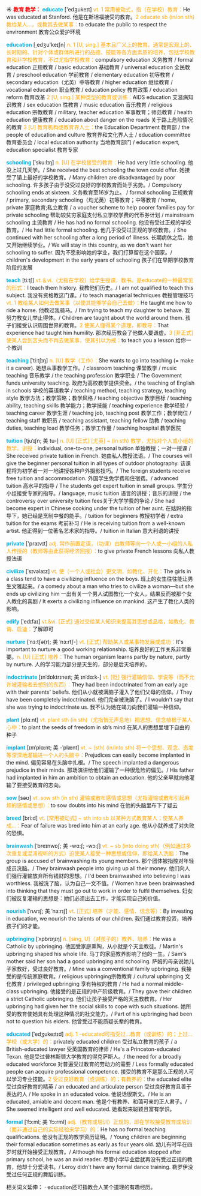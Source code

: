 ☀ <font color="red">**教育 教学：**</font>
<font color="sky blue">**educate**</font> ['edʒukeɪt] 
<font color="orange">vt. 1 常用被动式，指（在学校）教育：</font>He was educated at Stanford. 他是在斯坦福接受的教育。<font color="orange">2 educate sb (in/on sth) 教给某人…，或教其去做某事：</font>to educate the public to respect the environment 教育公众爱护环境 

<font color="sky blue">**education**</font> [͵edʒu'keɪʃn] 
<font color="orange">n. 1 [U, sing.] 基本且广义上的教育。通常是宏观上的、长时期的、针对个体或群体所进行的品德、技能等各方面素质的培养，包括学校教育和非学校教育，不过尤指学校教育：</font>compulsory education 义务教育 / formal education 正规教育 / basic education 基础教育 / universal education 全民教育 / preschool education 学前教育 / elementary education 初等教育 / secondary education（尤英）中等教育 / higher education 继续教育 / vocational education 职业教育 / education policy 教育政策 / education reform 教育改革 <font color="orange">2 [U, sing.] 某种类型的教育或训练：</font>AIDS education 艾滋病知识教育 / sex education 性教育 / music education 音乐教育 / religious education 宗教教育 / military, teacher education 军事教育；师范教育 / health education 健康教育 / education about danger on the roads 关于路上危险情况的教育 <font color="orange">3 [U] 教育机构或教育界人士：</font>the Education Department 教育部 / the people of education and culture 教育界和文化界人士 / education committee 教育委员会 / local education authority 当地教育部门 / education expert, education specialist 教育专家
           
<font color="sky blue">**schooling**</font> [ˈsku:lɪŋ]
<font color="orange">n. [U] 在学校接受的教育：</font>He had very little schooling. 他没上过几天学。/ She received the best schooling the town could offer. 她接受了镇上最好的学校教育。/ Many children are disadvantaged by poor schooling. 许多孩子由于没受过良好的学校教育而处于劣势。/ Compulsory schooling ends at sixteen. 义务教育至16岁为止。 / formal schooling 正规教育 / primary, secondary schooling（均尤英）初等教育；中等教育 / home, private 家庭教育;私立教育 / a voucher scheme to help poorer families pay for private schooling 帮助较贫穷家庭支付私立学校学费的代币券计划 / mainstream schooling 主流教育 / He has had no formal schooling. 他没有受过正规的学校教育。/ He had little formal schooling. 他几乎没受过正规的学校教育。/ She continued with her schooling after a long period of illness. 长期病休之后，她又开始继续学业。/ We will stay in this country, as we don't want her schooling to suffer. 因为不愿影响她的学业，我们打算留在这个国家。/ children's development in the early years of schooling 孩子们在早期学校教育阶段的发展

<font color="sky blue">**teach**</font> [ti:tʃ] 
<font color="orange">vt.＆vi.（尤指在学校）给学生授课，教书。是educate的一种最常见的形式：</font>I teach them history. 我教他们历史。/ I am not qualified to teach this subject. 我没有资格教这门课。/ to teach managerial techniques 教授管理技巧 <font color="orange">vt. 1 教给某人如何去做某事（以使其能够学会自己去做）：</font>He taught me how to ride a horse. 他教过我骑马。/ I’m trying to teach my daughter to behave. 我努力教女儿举止得体。/ Children are taught about the world around them. 孩子们接受认识周围世界的教育。<font color="orange">2 使某人懂得某个道理，即教导：</font>That experience had taught him humility. 那次经历教会了他做人要谦虚。<font color="orange">3 [非正式] 使某人尝到苦头而不再去做某事，使其引以为戒：</font>to teach you a lesson 给你一个教训
           
<font color="sky blue">**teaching**</font> [ˈti:tʃɪŋ]
<font color="orange">n. [U] 教学（工作）：</font>She wants to go into teaching (= make it a career). 她想从事教学工作。/ classroom teaching 课堂教学 / music teaching 音乐教学 / the teaching profession 教学职业 / The Government funds university teaching. 政府为高校教学提供资金。/ the teaching of English in schools 学校的英语教学 / teaching method, teaching strategy, teaching style 教学方法；教学策略；教学风格 / teaching objective 教学目标 / teaching ability, teaching skills 教学能力；教学技能 / teaching experience 教学经验 / teaching career 教学生涯 / teaching job, teaching post 教学工作；教学岗位 / teaching staff 教职员 / teaching assistant, teaching fellow 助教 / teaching duties, teaching load 教学任务；教学工作量 / teaching hospital 教学医院

<font color="sky blue">**tuition**</font> [tjuˈɪʃn; 美 tu-]
<font color="orange">n. [U] [正式] [尤英] ~ (in sth) 教学，尤指对个人或小组的教学、讲授：</font>individual, one-to-one, personal tuition 单独教授；一对一授课 / She received private tuition in French. 她由私人教授法语。/ The courses will give the beginner personal tuition in all types of outdoor photography. 该课程将为初学者一对一地讲授各种户外摄影技巧。/ The foreign students receive free tuition and accommodation. 外国学生免学费和住宿费。/ advanced tuition 高水平的指导 / The students get expert tuition in small groups. 学生分小组接受专家的指导。/ language, music tuition 语言的讲授；音乐的讲授 / the controversy over university tuition fees关于大学学费的争论 / She had become expert in Chinese cooking under the tuition of her aunt. 在姑妈的指导下，她已经是烹制中餐的能手。/ tuition for beginners 教授初学者 / extra tuition for the exams 考前补习 / He is receiving tuition from a well-known artist. 他正得到一位著名艺术家的指导。/ tuition in Italian 意大利语的讲授

<font color="sky blue">**private**</font> ['praɪvɪt] 
<font color="orange">adj. 常作前置定语，（功课）由教师等向一个人或一小组的人私人传授的（教师等由此获得经济回报）：</font>to give private French lessons 向私人教授法语
           
<font color="sky blue">**civilize**</font> [ˈsɪvəlaɪz]
<font color="orange">vt. 使（一个人或社会）更文明，如教化、开化：</font>The girls in a class tend to have a civilizing influence on the boys. 班上的女生往往能让男生文雅起来。/ a comedy about a man who tries to civilize a woman—but she ends up civilizing him 一出有关一个男人试图教化一个女人，结果反而被那个女人教化的喜剧 / It exerts a civilizing influence on mankind. 这产生了教化人类的影响。

<font color="sky blue">**edify**</font> [ˈedɪfaɪ]
<font color="orange">vt.&vi. [正式] 通过交给某人知识来提高其思想或品格，如教化、教诲、启迪：</font>了解即可
            
<font color="sky blue">**nurture**</font> [ˈnɜ:tʃə(r); 美 ˈnɜ:rtʃ-]
<font color="orange">vt. [正式] 帮助某人或某事物发展或成功：</font>It's important to nurture a good working relationship. 培养良好的工作关系非常重要。<font color="orange">n. [U] [正式] 培养：</font>The human organism learns partly by nature, partly by nurture. 人的学习能力部分是天生的，部分是后天培养的。

<font color="sky blue">**indoctrinate**</font> [ɪnˈdɒktrɪneɪt; 美 ɪnˈdɑ:k-]
<font color="orange">vt. [贬] 强行灌输信仰、学说等（而不允许被灌输者去想别的东西）：</font>They had been indoctrinated from an early age with their parents' beliefs. 他们从小就被满脑子灌入了他们父母的信仰。/ They have been completely indoctrinated. 他们完全被洗脑了。/ I wouldn't say that she was trying to indoctrinate us. 我不认为她在竭力向我们灌输一种信仰。

<font color="sky blue">**plant**</font> [plɑːnt] 
<font color="orange">vt. plant sth (in sth)（尤指悄无声息地）把思想、信念植根于某人心中：</font>to plant the seeds of freedom in sb’s mind 在某人的思想里埋下自由的种子
           
<font color="sky blue">**implant**</font> [ɪmˈplɑ:nt; 美 -ˈplænt]
<font color="orange">vt. ~ (sth) (in/into sth) 将一个思想、观念、态度等深深地灌输进一个人的头脑中：</font>Prejudices can easily become implanted in the mind. 偏见容易在头脑中扎根。/ The speech implanted a dangerous prejudice in their minds. 那场演讲给他们灌输了一种很危险的偏见。/ His father had implanted in him an ambition to obtain an education. 他的父亲早就向他灌输了要接受教育的志向。

<font color="sky blue">**sow**</font> [səʊ] 
<font color="orange">vt. sow sth (in sth) 灌输或散布感情或思想（尤指灌输或散布引起麻烦的感情或思想）：</font>to sow doubts into his mind 在他的头脑里布下了疑云          
           
<font color="sky blue">**breed**</font> [bri:d]
<font color="orange">vt. [常用被动式] ~ sth into sb 以某种方式教育某人；使某人养成…：</font>Fear of failure was bred into him at an early age. 他从小就养成了对失败的恐惧。

<font color="sky blue">**brainwash**</font> [ˈbreɪnwɒʃ; 美 -wɑ:ʃ; -wɔ:ʃ]
<font color="orange">vt. ~ sb (into doing sth)（例如通过多次重复或混淆视听的方式）迫使某人接受一种思想或信仰，即给某人洗脑：</font>The group is accused of brainwashing its young members. 那个团体被指控对年轻成员洗脑。/ They brainwash people into giving up all their money. 他们向人们强行灌输放弃所有钱财的思想。/ I'd been brainwashed into believing I was worthless. 我被洗了脑，认为自己一文不值。/ Women have been brainwashed into thinking that they must go out to work in order to fulfil themselves. 妇女们被反复灌输的思想是：她们必须出去工作，才能实现自己的价值。
                 
<font color="sky blue">**nourish**</font> [ˈnʌrɪʃ; 美 ˈnɜ:rɪʃ]
<font color="orange">vt. [正式] 培养（才能、感情、信念等）：</font>By investing in education, we nourish the talents of our children. 我们通过教育投资，培养孩子们的才能。                
           
<font color="sky blue">**upbringing**</font> [ˈʌpbrɪŋɪŋ]
<font color="orange">n. [sing, U]（对孩子的）教养、培养：</font>He was a Catholic by upbringing. 他因受家庭熏陶，从小就是个天主教徒。/ Martin's upbringing shaped his whole life. 马丁的家庭教养影响了他的一生。/ Sam's mother said her son had a good upbringing and schooling. 萨姆的母亲说她儿子家教好，受过良好教育。/ Mine was a conventional family upbringing. 我接受的是传统家庭教育。/ religious upbringing宗教教育 / cultural upbringing 文化教育 / privileged upbringing 享有特权的教育 / He had a normal middle-class upbringing. 他接受的是正规的中产阶级教育。/ They gave their children a strict Catholic upbringing. 他们让孩子接受严格的天主教教育。/ Her upbringing had given her the social skills to cope with such situations. 她所受的教育使她具有处理这种情况的社交能力。/ Part of his upbringing had been not to question his elders. 他曾受过不能质疑长辈的教育。

<font color="sky blue">**educated**</font> [ˈedʒukeɪtɪd]
<font color="orange">adj. 1 -educated可指受过…教育（或训练）的；上过…学校（或大学）的：</font>privately educated children 受过私立教育的孩子 / a British-educated lawyer 受英国教育的律师 / He's a Princeton-educated Texan. 他是受过普林斯顿大学教育的得克萨斯人。/ the need for a broadly educated workforce 对普遍受过教育的劳动力的需要 / Less formally educated people can acquire professional competence. 接受的教育不是那么正规的人可以学习专业技能。<font color="orange">2 受过良好教育（或训练）的；有教养的：</font>the educated elite 受过良好教育的精英 / an educated and articulate person 受过良好教育且善于表达的人 / He spoke in an educated voice. 他说话很斯文。/ He is an educated, amiable and decent man. 他是个有教养、和蔼可亲的正人君子。/ She seemed intelligent and well educated. 她看起来聪颖且富有学识。

<font color="sky blue">**formal**</font> [ˈfɔ:ml; 美 ˈfɔ:rml]
<font color="orange">adj.（教育或培训）正规的，即在学校接受教育或培训（而非通过自己的实际经验来学习）的：</font>He has no formal teaching qualifications. 他没有正规的教学资历证明。/ Young children are beginning their formal education sometimes as early as four years old. 幼儿有时早在四岁时就开始接受正规教育。/ Although his formal education stopped after primary school, he was an avid reader. 尽管小学毕业后就再没有受过正规的教育，他却十分爱读书。/ Leroy didn't have any formal dance training. 勒罗伊没受过任何正规的舞蹈训练。

相关词义延伸：
· education还可指教会人某个道理的有趣经历。


